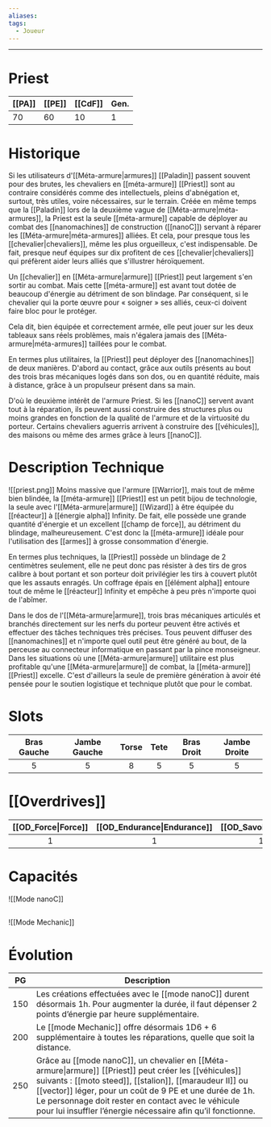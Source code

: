 ```yaml
---
aliases: 
tags:
  - Joueur
---
```


___
# Priest

| [[PA]] | [[PE]] | [[CdF]] | Gen. |
| ------ | ------ | ------- | ---- |
| 70     | 60     | 10      | 1    |
# Historique

Si les utilisateurs d'[[Méta-armure|armures]] [[Paladin]] passent souvent pour des brutes, les chevaliers en [[méta-armure]] [[Priest]] sont au contraire considérés comme des intellectuels, pleins d'abnégation et, surtout, très utiles, voire nécessaires, sur le terrain. Créée en même temps que la [[Paladin]] lors de la deuxième vague de [[Méta-armure|méta-armures]], la Priest est la seule [[méta-armure]] capable de déployer au combat des [[nanomachines]] de construction ([[nanoC]]) servant à réparer les [[Méta-armure|méta-armures]] alliées. Et cela, pour presque tous les [[chevalier|chevaliers]], même les plus orgueilleux, c'est indispensable. De fait, presque neuf équipes sur dix profitent de ces [[chevalier|chevaliers]] qui préfèrent aider leurs alliés que s'illustrer héroïquement.

Un [[chevalier]] en [[Méta-armure|armure]] [[Priest]] peut largement s'en sortir au combat. Mais cette [[méta-armure]] est avant tout dotée de beaucoup d'énergie au détriment de son blindage. Par conséquent, si le chevalier qui la porte œuvre pour « soigner » ses alliés, ceux-ci doivent faire bloc pour le protéger.

Cela dit, bien équipée et correctement armée, elle peut jouer sur les deux tableaux sans réels problèmes, mais n'égalera jamais des [[Méta-armure|méta-armures]] taillées pour le combat.

En termes plus utilitaires, la [[Priest]] peut déployer des [[nanomachines]] de deux manières. D'abord au contact, grâce aux outils présents au bout des trois bras mécaniques logés dans son dos, ou en quantité réduite, mais à distance, grâce à un propulseur présent dans sa main.

D'où le deuxième intérêt de l'armure Priest. Si les [[nanoC]] servent avant tout à la réparation, ils peuvent aussi construire des structures plus ou moins grandes en fonction de la qualité de l'armure et de la virtuosité du porteur. Certains chevaliers aguerris arrivent à construire des [[véhicules]], des maisons ou même des armes grâce à leurs [[nanoC]].

# Description Technique
![[priest.png]]
Moins massive que l'armure [[Warrior]], mais tout de même bien blindée, la [[méta-armure]] [[Priest]] est un petit bijou de technologie, la seule avec l'[[Méta-armure|armure]] [[Wizard]] à être équipée du [[réacteur]] à [[énergie alpha]] Infinity. De fait, elle possède une grande quantité d'énergie et un excellent [[champ de force]], au détriment du blindage, malheureusement. C'est donc la [[méta-armure]] idéale pour l'utilisation des [[armes]] à grosse consommation d'énergie.

En termes plus techniques, la [[Priest]] possède un blindage de 2 centimètres seulement, elle ne peut donc pas résister à des tirs de gros calibre à bout portant et son porteur doit privilégier les tirs à couvert plutôt que les assauts enragés. Un coffrage épais en [[élément alpha]] entoure tout de même le [[réacteur]] Infinity et empêche à peu près n'importe quoi de l'abîmer.

Dans le dos de l'[[Méta-armure|armure]], trois bras mécaniques articulés et branchés directement sur les nerfs du porteur peuvent être activés et effectuer des tâches techniques très précises. Tous peuvent diffuser des [[nanomachines]] et n'importe quel outil peut être généré au bout, de la perceuse au connecteur informatique en passant par la pince monseigneur. Dans les situations où une [[Méta-armure|armure]] utilitaire est plus profitable qu'une [[Méta-armure|armure]] de combat, la [[méta-armure]] [[Priest]] excelle. C'est d'ailleurs la seule de première génération à avoir été pensée pour le soutien logistique et technique plutôt que pour le combat.

# Slots

| Bras Gauche | Jambe Gauche | Torse | Tete | Bras Droit | Jambe Droite |
| :---------: | :----------: | :---: | :--: | :--------: | :----------: |
|      5      |      5       |   8   |  5   |     5      |      5       |
# [[Overdrives]]

| [[OD_Force\|Force]] | [[OD_Endurance\|Endurance]] | [[OD_Savoir\|Savoir]] | [[OD_Technique\|Technique]] |
| :-----------------: | :-------------------------: | :-------------------: | :-------------------------: |
|          1          |              1              |           1           |              1              |
# Capacités
![[Mode nanoC]]
##
![[Mode Mechanic]]

# Évolution
| PG  | Description                                                                                                                                                                                                                                                                                                                                          |
| :-: | ---------------------------------------------------------------------------------------------------------------------------------------------------------------------------------------------------------------------------------------------------------------------------------------------------------------------------------------------------- |
| 150 | Les créations effectuées avec le [[mode nanoC]] durent désormais 1h. Pour augmenter la durée, il faut dépenser 2 points d’énergie par heure supplémentaire.                                                                                                                                                                                          |
| 200 | Le [[mode Mechanic]] offre désormais 1D6 + 6 supplémentaire à toutes les réparations, quelle que soit la distance.                                                                                                                                                                                                                                   |
| 250 | Grâce au [[mode nanoC]], un chevalier en [[Méta-armure\|armure]] [[Priest]] peut créer les [[véhicules]] suivants : [[moto steed]], [[stalion]], [[maraudeur II]] ou [[vector]] léger, pour un coût de 9 PE et une durée de 1h. Le personnage doit rester en contact avec le véhicule pour lui insuffler l’énergie nécessaire afin qu’il fonctionne. |
